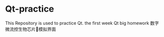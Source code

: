 # Qt-practice
This Repository is used to practice Qt.
the first week Qt big homework 数字微流控生物芯片模拟界面
